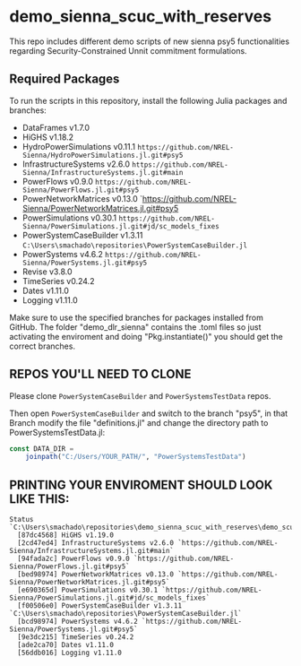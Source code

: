 # demo_sienna_scuc_with_reserves
This repo includes different demo scripts of new sienna psy5 functionalities regarding Security-Constrained Unnit commitment formulations.


## Required Packages

To run the scripts in this repository, install the following Julia packages and branches:

- DataFrames v1.7.0
- HiGHS v1.18.2
- HydroPowerSimulations v0.11.1 `https://github.com/NREL-Sienna/HydroPowerSimulations.jl.git#psy5`
- InfrastructureSystems v2.6.0 `https://github.com/NREL-Sienna/InfrastructureSystems.jl.git#main`
- PowerFlows v0.9.0 `https://github.com/NREL-Sienna/PowerFlows.jl.git#psy5`
- PowerNetworkMatrices v0.13.0 `https://github.com/NREL-Sienna/PowerNetworkMatrices.jl.git#psy5
- PowerSimulations v0.30.1 `https://github.com/NREL-Sienna/PowerSimulations.jl.git#jd/sc_models_fixes`
- PowerSystemCaseBuilder v1.3.11 `C:\Users\smachado\repositories\PowerSystemCaseBuilder.jl`
- PowerSystems v4.6.2 `https://github.com/NREL-Sienna/PowerSystems.jl.git#psy5`
- Revise v3.8.0
- TimeSeries v0.24.2
- Dates v1.11.0
- Logging v1.11.0

Make sure to use the specified branches for packages installed from GitHub. The folder "demo_dlr_sienna" contains the .toml files so just activating the enviroment and doing "Pkg.instantiate()" you should get the correct branches.

## REPOS YOU'LL NEED TO CLONE
Please clone `PowerSystemCaseBuilder` and `PowerSystemsTestData` repos. 

Then open `PowerSystemCaseBuilder` and switch to the branch "psy5", in that Branch modify the file "definitions.jl" and change the directory path to PowerSystemsTestData.jl:
```julia
const DATA_DIR =
    joinpath("C:/Users/YOUR_PATH/", "PowerSystemsTestData")
```

## PRINTING YOUR ENVIROMENT SHOULD LOOK LIKE THIS:

```(demo_scuc_sienna) pkg> st
Status `C:\Users\smachado\repositories\demo_sienna_scuc_with_reserves\demo_scuc_sienna\Project.toml`
  [87dc4568] HiGHS v1.19.0
  [2cd47ed4] InfrastructureSystems v2.6.0 `https://github.com/NREL-Sienna/InfrastructureSystems.jl.git#main`
  [94fada2c] PowerFlows v0.9.0 `https://github.com/NREL-Sienna/PowerFlows.jl.git#psy5`
  [bed98974] PowerNetworkMatrices v0.13.0 `https://github.com/NREL-Sienna/PowerNetworkMatrices.jl.git#psy5`
  [e690365d] PowerSimulations v0.30.1 `https://github.com/NREL-Sienna/PowerSimulations.jl.git#jd/sc_models_fixes`
  [f00506e0] PowerSystemCaseBuilder v1.3.11 `C:\Users\smachado\repositories\PowerSystemCaseBuilder.jl`
  [bcd98974] PowerSystems v4.6.2 `https://github.com/NREL-Sienna/PowerSystems.jl.git#psy5`
  [9e3dc215] TimeSeries v0.24.2
  [ade2ca70] Dates v1.11.0
  [56ddb016] Logging v1.11.0
```